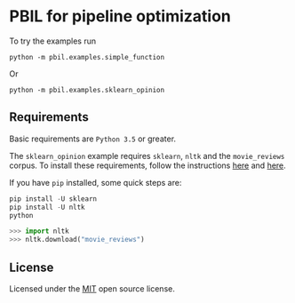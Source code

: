 # PBIL for pipeline optimization

To try the examples run

```
python -m pbil.examples.simple_function
```

Or

```
python -m pbil.examples.sklearn_opinion
```

## Requirements

Basic requirements are `Python 3.5` or greater.

The `sklearn_opinion` example requires `sklearn`, `nltk` and the `movie_reviews` corpus.
To install these requirements, follow the instructions [here](https://scikit-learn.org/stable/install.html)
and [here](https://www.nltk.org/install.html).

If you have `pip` installed, some quick steps are:

```python
pip install -U sklearn
pip install -U nltk
python

>>> import nltk
>>> nltk.download("movie_reviews")
```

## License

Licensed under the [MIT](https://opensource.org/licenses/MIT) open source license.
